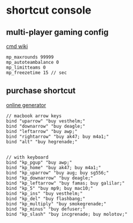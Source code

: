 # shortcut console

## multi-player gaming config

[cmd wiki](https://totalcsgo.com/commands)

```
mp_maxrounds 99999
mp_autoteambalance 0
mp_limitteams 0
mp_freezetime 15 // sec
```

## purchase shortcut

[online generator](https://csgobuynds.com/)

```
// macbook arrow keys
bind "uparrow" "buy vesthelm;"
bind "downarrow" "buy deagle;"
bind "leftarrow" "buy awp;"
bind "rightarrow" "buy ak47; buy m4a1;"
bind "alt" "buy hegrenade;"


// with keyboard
bind "kp_pgup" "buy awp;"
bind "kp_home" "buy ak47; buy m4a1;"
bind "kp_uparrow" "buy aug; buy sg556;"
bind "kp_downarrow" "buy deagle;"
bind "kp_leftarrow" "buy famas; buy galilar;"
bind "kp_5" "buy mp9; buy mac10;"
bind "kp_ins" "buy vesthelm;"
bind "kp_del" "buy flashbang;"
bind "kp_multiply" "buy smokegrenade;"
bind "kp_minus" "buy defuser;"
bind "kp_slash" "buy incgrenade; buy molotov;"
```
